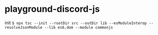 # playground-discord-js

init `$ npx tsc --init --rootDir src --outDir lib --esModuleInterop --resolveJsonModule --lib es6,dom --module commonjs`

